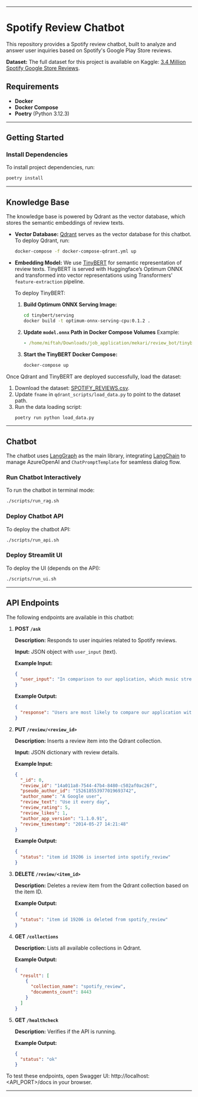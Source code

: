 
---

# Spotify Review Chatbot

This repository provides a Spotify review chatbot, built to analyze and answer user inquiries based on Spotify's Google Play Store reviews.

**Dataset:**
The full dataset for this project is available on Kaggle: [3.4 Million Spotify Google Store Reviews](https://www.kaggle.com/datasets/bwandowando/3-4-million-spotify-google-store-reviews).

## Requirements

- **Docker**
- **Docker Compose**
- **Poetry** (Python 3.12.3)

---

## Getting Started

### Install Dependencies

To install project dependencies, run:
```bash
poetry install
```

---

## Knowledge Base

The knowledge base is powered by Qdrant as the vector database, which stores the semantic embeddings of review texts.

- **Vector Database:**
  [Qdrant](https://qdrant.tech/documentation/quickstart) serves as the vector database for this chatbot. To deploy Qdrant, run:
  ```bash
  docker-compose -f docker-compose-qdrant.yml up
  ```

- **Embedding Model:**
  We use [TinyBERT](https://huggingface.co/cross-encoder/ms-marco-TinyBERT-L-2-v2) for semantic representation of review texts. TinyBERT is served with Huggingface’s Optimum ONNX and transformed into vector representations using Transformers' `feature-extraction` pipeline.

  To deploy TinyBERT:
  1. **Build Optimum ONNX Serving Image:**
     ```bash
     cd tinybert/serving
     docker build -t optimum-onnx-serving-cpu:0.1.2 .
     ```
  2. **Update `model.onnx` Path in Docker Compose Volumes**
     Example:
     ```yaml
     - /home/miftah/Downloads/job_application/mekari/review_bot/tinybert:/app/models
     ```
  3. **Start the TinyBERT Docker Compose:**
     ```bash
     docker-compose up
     ```

Once Qdrant and TinyBERT are deployed successfully, load the dataset:
1. Download the dataset: [SPOTIFY_REVIEWS.csv](https://drive.usercontent.google.com/download?id=1_xaRB6d2K_9-1dUmdU0GjtaqPO7uQnTM&export=download&authuser=0&confirm=t&uuid=6e16677f-518a-4234-a40b-fa2fcf5c7f72&at=AN_67v0zAA_AXLxQ-CUszJFdfeOp%3A1729829750160).
2. Update `fname` in `qdrant_scripts/load_data.py` to point to the dataset path.
3. Run the data loading script:
   ```bash
   poetry run python load_data.py
   ```

---

## Chatbot

The chatbot uses [LangGraph](https://langchain-ai.github.io/langgraph/tutorials/introduction/) as the main library, integrating [LangChain](https://python.langchain.com/docs/introduction/) to manage AzureOpenAI and `ChatPromptTemplate` for seamless dialog flow.

### Run Chatbot Interactively
To run the chatbot in terminal mode:
```bash
./scripts/run_rag.sh
```

### Deploy Chatbot API
To deploy the chatbot API:
```bash
./scripts/run_api.sh
```

### Deploy Streamlit UI
To deploy the UI (depends on the API):
```bash
./scripts/run_ui.sh
```

---

## API Endpoints

The following endpoints are available in this chatbot:

1. **POST `/ask`**

   **Description:** Responds to user inquiries related to Spotify reviews.

   **Input:** JSON object with `user_input` (text).

   **Example Input:**

   ```json
   {
     "user_input": "In comparison to our application, which music streaming platform are users most likely to compare ours with?"
   }
   ```

   **Example Output:**

   ```json
   {
     "response": "Users are most likely to compare our application with Pandora."
   }
   ```

2. **PUT `/review/<review_id>`**

   **Description:** Inserts a review item into the Qdrant collection.

   **Input:** JSON dictionary with review details.

   **Example Input:**

   ```json
   {
     "_id": 0,
     "review_id": "14a011a8-7544-47b4-8480-c502af0ac26f",
     "pseudo_author_id": "152618553977019693742",
     "author_name": "A Google user",
     "review_text": "Use it every day",
     "review_rating": 5,
     "review_likes": 1,
     "author_app_version": "1.1.0.91",
     "review_timestamp": "2014-05-27 14:21:48"
   }
   ```

   **Example Output:**

   ```json
   {
     "status": "item id 19206 is inserted into spotify_review"
   }
   ```

3. **DELETE `/review/<item_id>`**

   **Description:** Deletes a review item from the Qdrant collection based on the item ID.

   **Example Output:**

   ```json
   {
     "status": "item id 19206 is deleted from spotify_review"
   }
   ```

4. **GET `/collections`**

   **Description:** Lists all available collections in Qdrant.

   **Example Output:**

   ```json
   {
     "result": [
       {
         "collection_name": "spotify_review",
         "documents_count": 8443
       }
     ]
   }
   ```

5. **GET `/healthcheck`**

   **Description:** Verifies if the API is running.

   **Example Output:**

   ```json
   {
     "status": "ok"
   }
   ```

To test these endpoints, open Swagger UI: http://localhost:<API_PORT>/docs in your browser.

---


